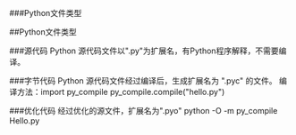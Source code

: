 ﻿###Python文件类型

##Python文件类型

###源代码
  Python 源代码文件以".py"为扩展名，有Python程序解释，不需要编译。

###字节代码
  Python 源代码文件经过编译后，生成扩展名为 ".pyc" 的文件。
  编译方法：import py_compile
	          py_compile.compile("hello.py")

###优化代码
  经过优化的源文件，扩展名为".pyo"
  python -O -m py_compile Hello.py